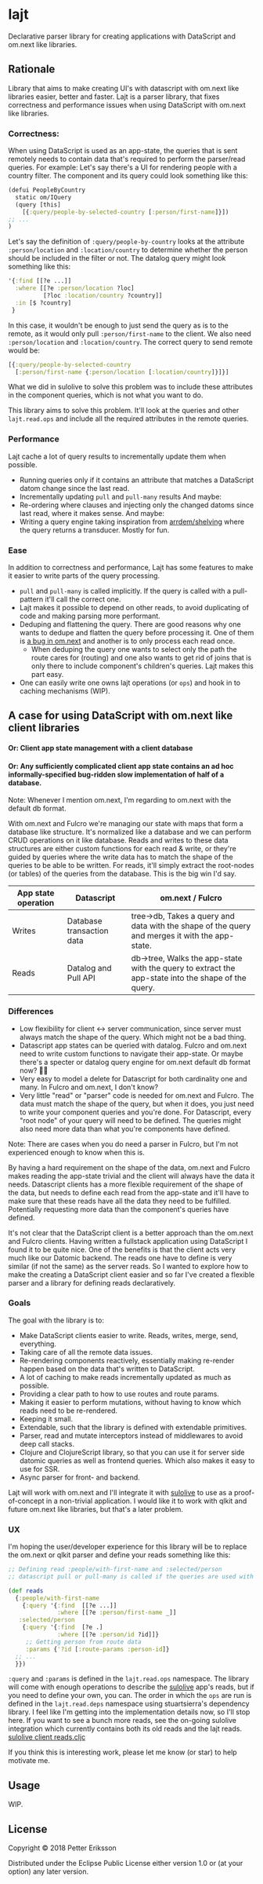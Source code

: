 # lajt

Declarative parser library for creating applications with DataScript and om.next like libraries.

## Rationale
Library that aims to make creating UI's with datascript with om.next like libraries easier, better and faster. Lajt is a parser library, that fixes correctness and performance issues when using DataScript with om.next like libraries.

### Correctness:
 When using DataScript is used as an app-state, the queries that is sent remotely needs to contain data that's required to perform the parser/read queries.
 For example: Let's say there's a UI for rendering people with a country filter. The component and its query could look something like this:
 ```clj
 (defui PeopleByCountry
   static om/IQuery
   (query [this]
     [{:query/people-by-selected-country [:person/first-name]}])
 ;; ...
 )
 ```
 Let's say the definition of `:query/people-by-country` looks at the attribute `:person/location` and `:location/country` to determine whether the person should be included in the filter or not. The datalog query might look something like this:
 ```clj
 '{:find [[?e ...]]
   :where [[?e :person/location ?loc]
           [?loc :location/country ?country]]
   :in [$ ?country]
  }
 ```
 In this case, it wouldn't be enough to just send the query as is to the remote, as it would only pull `:person/first-name` to the client. We also need `:person/location` and `:location/country`. The correct query to send remote would be:
 ```clj
 [{:query/people-by-selected-country
   [:person/first-name {:person/location [:location/country]}]}]
 ```
What we did in sulolive to solve this problem was to include these attributes in the component queries, which is not what you want to do.

This library aims to solve this problem. It'll look at the queries and other `lajt.read.ops` and include all the required attributes in the remote queries.

### Performance

Lajt cache a lot of query results to incrementally update them when possible.
- Running queries only if it contains an attribute that matches a DataScript datom change since the last read.
-  Incrementally updating `pull` and `pull-many` results
And maybe:
- Re-ordering where clauses and injecting only the changed datoms since last read, where it makes sense.
And maybe:
- Writing a query engine taking inspiration from [arrdem/shelving](https://github.com/arrdem/shelving/tree/develop/src/main/clj/shelving/query) where the query returns a transducer. Mostly for fun.

### Ease

In addition to correctness and performance, Lajt has some features to make it easier to write parts of the query processing.
- `pull` and `pull-many` is called implicitly. If the query is called with a pull-pattern it'll call the correct one.
- Lajt makes it possible to depend on other reads, to avoid duplicating of code and making parsing more performant.
- Deduping and flattening the query. There are good reasons why one wants to dedupe  and flatten the query before processing it. One of them is [a bug in om.next](https://github.com/omcljs/om/issues/869) and another is to only process each read once.
  - When deduping the query one wants to select only the path the route cares for (routing) and one also wants to get rid of joins that is only there to include component's children's queries. Lajt makes this part easy.
- One can easily write one owns lajt operations (or `ops`) and hook in to caching mechanisms (WIP).

## A case for using DataScript with om.next like client libraries
#### Or: Client app state management with a client database
#### Or: Any sufficiently complicated client app state contains an ad hoc informally-specified bug-ridden slow implementation of half of a database.

Note: Whenever I mention om.next, I'm regarding to om.next with the default db format.

With om.next and Fulcro we're managing our state with maps that form a database like structure. It's normalized like a database and we can perform CRUD operations on it like database. Reads and writes to these data structures are either custom functions for each read & write, or they're guided by queries where the write data has to match the shape of the queries to be able to be written. For reads, it'll simply extract the root-nodes (or tables) of the queries from the database. This is the big win I'd say.

| App state operation| Datascript | om.next / Fulcro |
| -------------------|------------|------------------|
| Writes             | Database transaction data | tree->db, Takes a query and data with the shape of the query and merges it with the app-state. |
| Reads              | Datalog and Pull API | db->tree, Walks the app-state with the query to extract the app-state into the shape of the query. |

### Differences
- Low flexibility for client <-> server communication, since server must always match the shape of the query. Which might not be a bad thing.
- Datascript app states can be queried with datalog. Fulcro and om.next need to write custom functions to navigate their app-state. Or maybe there's a specter or datalog query engine for om.next default db format now? 🤷‍♂️
- Very easy to model a delete for Datascript for both cardinality one and many. In Fulcro and om.next, I don't know?
- Very little "read" or "parser" code is needed for om.next and Fulcro. The data must match the shape of the query, but when it does, you just need to write your component queries and you're done. For Datascript, every "root node" of your query will need to be defined. The queries might also need more data than what you're components have defined.

Note: There are cases when you do need a parser in Fulcro, but I'm not experienced enough to know when this is.

By having a hard requirement on the shape of the data, om.next and Fulcro makes reading the app-state trivial and the client will always have the data it needs. Datascript clients has a more flexible requirement of the shape of the data, but needs to define each read from the app-state and it'll have to make sure that these reads have all the data they need to be fulfilled. Potentially requesting more data than the component's queries have defined.

It's not clear that the DataScript client is a better approach than the om.next and Fulcro  clients. Having written a fullstack application using DataScript I found it to be quite nice. One of the benefits is that the client acts very much like our Datomic backend. The reads one have to define is very similar (if not the same) as the server reads. So I wanted to explore how to make the creating a DataScript client easier and so far I've created a flexible parser and a library for defining reads declaratively.

### Goals
The goal with the library is to:
- Make DataScript clients easier to write. Reads, writes, merge, send, everything.
- Taking care of all the remote data issues.
- Re-rendering components reactively, essentially making re-render happen based on the data that's written to DataScript.
- A lot of caching to make reads incrementally updated as much as possible.
- Providing a clear path to how to use routes and route params.
- Making it easier to perform mutations, without having to know which reads need to be re-rendered.
- Keeping it small.
- Extendable, such that the library is defined with extendable primitives.
- Parser, read and mutate interceptors instead of middlewares to avoid deep call stacks.
- Clojure and ClojureScript library, so that you can use it for server side datomic queries as well as frontend queries. Which also makes it easy to use for SSR.
- Async parser for front- and backend.

Lajt will work with om.next and I'll integrate it with [sulolive](https://github.com/eponai/sulolive) to use as a proof-of-concept in a non-trivial application. I would like it to work with qlkit and future om.next like libraries, but that's a later problem.

### UX
I'm hoping the user/developer experience for this library will be to replace the om.next or qlkit parser and define your reads something like this:
```clj
;; Defining read :people/with-first-name and :selected/person
;; datascript pull or pull-many is called if the queries are used with a pull-pattern.

(def reads
  {:people/with-first-name
    {:query '{:find  [[?e ...]]
              :where [[?e :person/first-name _]]
   :selected/person
    {:query '{:find  [?e .]
              :where [[?e :person/id ?id]]}
     ;; Getting person from route data
     :params {'?id [:route-params :person-id]}
  ;; ...
  }})
```
`:query` and `:params` is defined in the `lajt.read.ops` namespace. The library will come with enough operations to describe the [sulolive](https://github.com/eponai/sulolive) app's reads, but if you need to define your own, you can. The order in which the `ops` are run is defined in the `lajt.read.deps` namespace using stuartsierra's dependency library.
I feel like I'm getting into the implementation details now, so I'll stop here. If you want to see a bunch more reads, see the on-going sulolive integration which currently contains both its old reads and the lajt reads. [sulolive client reads.cljc](https://github.com/eponai/sulolive/blob/petter/lajt-integration/src/eponai/client/parser/read.cljc)

If you think this is interesting work, please let me know (or star) to help motivate me.

## Usage

WIP.

## License

Copyright © 2018 Petter Eriksson

Distributed under the Eclipse Public License either version 1.0 or (at
your option) any later version.

